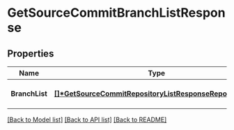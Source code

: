 # GetSourceCommitBranchListResponse

## Properties

| Name           | Type                                                                                                                  | Description | Notes                        |
| -------------- | --------------------------------------------------------------------------------------------------------------------- | ----------- | ---------------------------- |
| **BranchList** | **[[]\*GetSourceCommitRepositoryListResponseRepositoryList](GetSourceCommitRepositoryListResponseRepositoryList.md)** |             | [optional] [default to null] |

[[Back to Model list]](../README.md#documentation-for-models) [[Back to API list]](../README.md#documentation-for-api-endpoints) [[Back to README]](../README.md)

